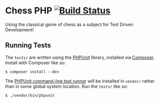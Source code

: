 # Chess PHP [![Build Status](https://travis-ci.org/jehoshua02/chess-php.png?branch=master)](https://travis-ci.org/jehoshua02/chess-php)

Using the classical game of chess as a subject for Test Driven Development!


## Running Tests

The `tests/` are written using the [PHPUnit](http://phpunit.de/manual/current/en/index.html) library, installed via [Composer](http://getcomposer.org/). Install with Composer like so:

```
$ composer install --dev
```

The [PHPUnit command-line test runner](http://phpunit.de/manual/current/en/textui.html) will be installed in `vendor/` rather than in some global system location. Run the `tests/` like so:

```
$ ./vendor/bin/phpunit
```
